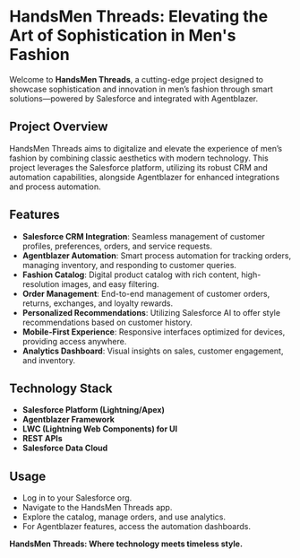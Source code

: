# HandsMen Threads: Elevating the Art of Sophistication in Men's Fashion

Welcome to **HandsMen Threads**, a cutting-edge project designed to showcase sophistication and innovation in men’s fashion through smart solutions—powered by Salesforce and integrated with Agentblazer.

## Project Overview

HandsMen Threads aims to digitalize and elevate the experience of men’s fashion by combining classic aesthetics with modern technology. This project leverages the Salesforce platform, utilizing its robust CRM and automation capabilities, alongside Agentblazer for enhanced integrations and process automation.

## Features

- **Salesforce CRM Integration**: Seamless management of customer profiles, preferences, orders, and service requests.
- **Agentblazer Automation**: Smart process automation for tracking orders, managing inventory, and responding to customer queries.
- **Fashion Catalog**: Digital product catalog with rich content, high-resolution images, and easy filtering.
- **Order Management**: End-to-end management of customer orders, returns, exchanges, and loyalty rewards.
- **Personalized Recommendations**: Utilizing Salesforce AI to offer style recommendations based on customer history.
- **Mobile-First Experience**: Responsive interfaces optimized for devices, providing access anywhere.
- **Analytics Dashboard**: Visual insights on sales, customer engagement, and inventory.

## Technology Stack

- **Salesforce Platform (Lightning/Apex)**
- **Agentblazer Framework**
- **LWC (Lightning Web Components) for UI**
- **REST APIs**
- **Salesforce Data Cloud**


## Usage

- Log in to your Salesforce org.
- Navigate to the HandsMen Threads app.
- Explore the catalog, manage orders, and use analytics.
- For Agentblazer features, access the automation dashboards.



**HandsMen Threads: Where technology meets timeless style.**

